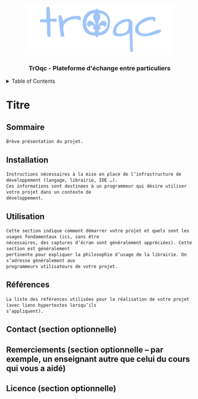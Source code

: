 
<div align="center">

  <img src="troqcLogoBlue400p.png" alt="Logo" width="400" height="134">


  <h3 align="center">TrOqc - Plateforme d'échange entre particuliers</h3>
</div>

<details>
  <summary>Table of Contents</summary>
  <ol>
    <li><a href="#sommaire">Sommaire</a></li>
    <li><a href="#installation">Installation</a></li>
    <li><a href="#utilisation">Utilisation</a></li>
    <li><a href="#références">Références</a></li>
    <li><a href="#remerciements">Remerciements</a></li>
    <li><a href="#licence">Licence</a></li>
  </ol>
</details>


# Titre
## Sommaire
    Brève présentation du projet.
## Installation
    Instructions nécessaires à la mise en place de l’infrastructure de développement (langage, librairie, IDE …).
    Ces informations sont destinées à un programmeur qui désire utiliser votre projet dans un contexte de
    développement.
## Utilisation
    Cette section indique comment démarrer votre projet et quels sont les usages fondamentaux (ici, sans être
    nécessaires, des captures d’écran sont généralement appréciées). Cette section est généralement
    pertinente pour expliquer la philosophie d’usage de la librairie. On s’adresse généralement aux
    programmeurs utilisateurs de votre projet.
## Références
    La liste des références utilisées pour la réalisation de votre projet (avec liens hypertextes lorsqu’ils
    s’appliquent).
    
## Contact (section optionnelle)
## Remerciements (section optionnelle – par exemple, un enseignant autre que celui du cours qui vous a aidé)
## Licence (section optionnelle)
